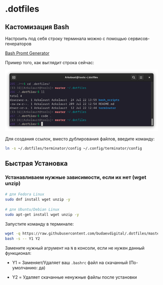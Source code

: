 # .dotfiles

## Кастомизация Bash
Настроить под себя строку терминала можно с помощью сервисов-генераторов

[Bash Promt Generator](https://scriptim.github.io/bash-prompt-generator/)

Пример того, как выглядит строка сейчас:

![Bash Promt](_assets/bash.png)

Для создания ссылок, вместо дублирования файлов, введите команду:
```bash
ln -s ~/.dotfiles/terminator/config ~/.config/terminator/config
```

## Быстрая Установка

###  Устанавливаем нужные зависимости, если их нет (wget unzip)

```bash
# для Fedora Linux
sudo dnf install wget unzip -y

# для Ubuntu/Debian Linux
sudo apt-get install wget unzip -y
```


Запустите команду в терминале:

```bash
wget -q https://raw.githubusercontent.com/budaevdigital/.dotfiles/master/install-linux.sh -O - | \
bash -s -- Y1 Y2

```

Замените нужный агрумент на `N` в консоли, если не нужен данный функционал:

- Y1 = Заменяет/Удаляет ваш `.bashrс` файл на скачанный (По-умолчанию: да)

- Y2 = Удаляет скачанные ненужные файлы после установки